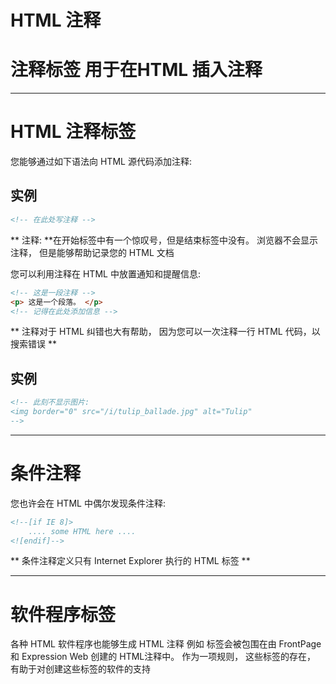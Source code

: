 # HTML 注释

# 注释标签 <!--与--> 用于在HTML 插入注释

________________________________________________________

# HTML 注释标签
您能够通过如下语法向 HTML 源代码添加注释:

## 实例
```html
<!-- 在此处写注释 -->
```

** 注释: **在开始标签中有一个惊叹号，但是结束标签中没有。
浏览器不会显示注释， 但是能够帮助记录您的 HTML 文档

您可以利用注释在 HTML 中放置通知和提醒信息:
```html
<!-- 这是一段注释 -->
<p> 这是一个段落。 </p>
<!-- 记得在此处添加信息 -->
```

** 注释对于 HTML 纠错也大有帮助， 因为您可以一次注释一行 HTML 代码，以搜索错误 **

## 实例
```html
<!-- 此刻不显示图片:
<img border="0" src="/i/tulip_ballade.jpg" alt="Tulip"
-->
```

________________________________________________________

# 条件注释
您也许会在 HTML 中偶尔发现条件注释:
```html
<!--[if IE 8]>
    .... some HTML here ....
<![endif]-->
```

** 条件注释定义只有 Internet Explorer 执行的 HTML 标签 **
________________________________________________________

# 软件程序标签
各种 HTML 软件程序也能够生成 HTML 注释
例如 <!--webbot bot --> 标签会被包围在由 FrontPage 和 Expression Web 创建的 HTML注释中。
作为一项规则， 这些标签的存在， 有助于对创建这些标签的软件的支持
